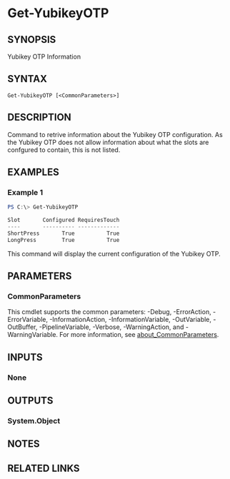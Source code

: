 ﻿---
external help file: powershellYK.dll-Help.xml
Module Name: powershellYK
online version:
schema: 2.0.0
---

# Get-YubikeyOTP

## SYNOPSIS
Yubikey OTP Information

## SYNTAX

```
Get-YubikeyOTP [<CommonParameters>]
```

## DESCRIPTION
Command to retrive information about the Yubikey OTP configuration. As the Yubikey OTP does not allow information about what the slots are confgured to contain, this is not listed.

## EXAMPLES

### Example 1
```powershell
PS C:\> Get-YubikeyOTP

Slot       Configured RequiresTouch
----       ---------- -------------
ShortPress       True          True
LongPress        True          True
```

This command will display the current configuration of the Yubikey OTP.

## PARAMETERS

### CommonParameters
This cmdlet supports the common parameters: -Debug, -ErrorAction, -ErrorVariable, -InformationAction, -InformationVariable, -OutVariable, -OutBuffer, -PipelineVariable, -Verbose, -WarningAction, and -WarningVariable. For more information, see [about_CommonParameters](http://go.microsoft.com/fwlink/?LinkID=113216).

## INPUTS

### None

## OUTPUTS

### System.Object
## NOTES

## RELATED LINKS
